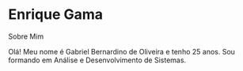 # Enrique Gama
Sobre Mim

Olá! Meu nome é Gabriel Bernardino de Oliveira e tenho 25 anos. Sou formando em Análise e Desenvolvimento de Sistemas.